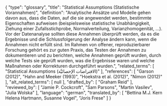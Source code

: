 {
    "type": "glossary",
    "title": "Statistical Assumptions (Statistische Vorannahmen)",
    "definition": "Analytische Ansätze und Modelle gehen davon aus, dass die Daten, auf die sie angewendet werden, bestimmte Eigenschaften aufweisen (beispielsweise statistische Unabhängigkeit, Ziehung einer Zufallsstichprobe, Normalverteilung, Varianzhomogenität, …). Vor der Datenanalyse sollten diese Annahmen überprüft werden, da es die Ergebnisse und die Schlussfolgerung der Analyse ändern kann, wenn die Annahmen nicht erfüllt sind. Im Rahmen von offener, reproduzierbarer Forschung gehört es zur guten Praxis, das Testen der Annahmen zu dokumentieren und zu berichten, welche Annahmen geprüft wurden, durch welche Tests sie geprüft wurden, was die Ergebnisse waren und welche Maßnahmen oder Korrekturen durchgeführt wurden.",
    "related_terms": [
        "Statistical Assumptions (الافتراضات الإحصائيَّة)"
    ],
    "references": [
        "Garson (2012)",
        "Hahn and Meeker (1993)",
        "Hoekstra et al. (2012)",
        "Nimon (2012)"
    ],
    "alt_related_terms": [
        null
    ],
    "drafted_by": [
        "Graham Reid"
    ],
    "reviewed_by": [
        "Jamie P. Cockcroft",
        "Sam Parsons",
        "Martin Vasilev",
        "Julia Wolska"
    ],
    "language": "german",
    "translated_by": [
        "Bettina M.J. Kern  Helena Hartmann, Susanne Vogel",
        "Joris Frese"
    ]
}
